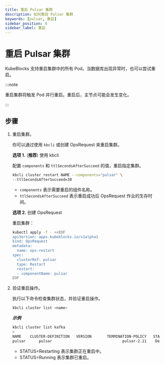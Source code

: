 ```yaml
---
title: 重启 Pulsar 集群
description: 如何重启 Pulsar 集群
keywords: [pulsar, 重启]
sidebar_position: 4
sidebar_label: 重启
---
```



# 重启 Pulsar 集群

KubeBlocks 支持重启集群中的所有 Pod。当数据库出现异常时，也可以尝试重启。

:::note

重启集群将触发 Pod 并行重启。重启后，主节点可能会发生变化。

:::

## 步骤

1. 重启集群。

    你可以通过使用 `kbcli` 或创建 OpsRequest 来重启集群。
  
   **选项 1.** (**推荐**) 使用 kbcli

   配置 `components` 和 `ttlSecondsAfterSucceed` 的值，重启指定集群。

   ```bash
   kbcli cluster restart NAME --components="pulsar" \
   --ttlSecondsAfterSucceed=30
   ```

   - `components` 表示需要重启的组件名称。
   - `ttlSecondsAfterSucceed` 表示重启成功后 OpsRequest 作业的生存时间。

   **选项 2.** 创建 OpsRequest

   重启集群：

   ```bash
   kubectl apply -f - <<EOF
   apiVersion: apps.kubeblocks.io/v1alpha1
   kind: OpsRequest
   metadata:
     name: ops-restart
   spec:
     clusterRef: pulsar
     type: Restart 
     restart:
     - componentName: pulsar
   EOF
   ```

2. 验证重启操作。

   执行以下命令检查集群状态，并验证重启操作。

   ```bash
   kbcli cluster list <name>
   ```

   ***示例***

   ```bash
   kbcli cluster list kafka
   >
   NAME    CLUSTER-DEFINITION   VERSION       TERMINATION-POLICY   STATUS     AGE
   pulsar      pulsar                                pulsar-2.11    Delete                               Running    19m
   ```

   * STATUS=Restarting 表示集群正在重启中。
   * STATUS=Running 表示集群已重启。

